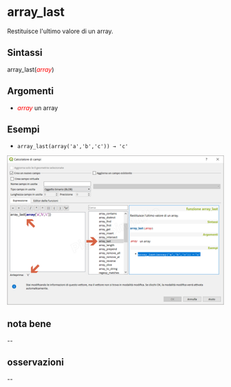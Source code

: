 # array_last

Restituisce l'ultimo valore di un array.

## Sintassi

array_last(_<span style="color:red;">array</span>_)

## Argomenti

* _<span style="color:red;">array</span>_ un array

## Esempi

* `array_last(array('a','b','c')) → 'c'`

![](../../img/arrays/array_last/array_last1.png)

## nota bene

--

## osservazioni

--
